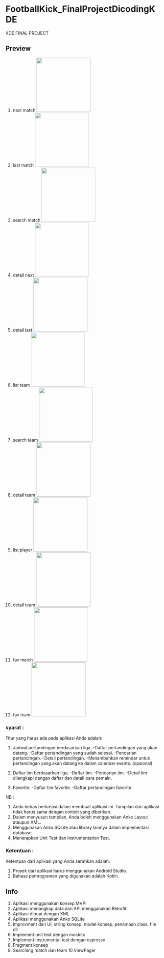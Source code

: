 # FootballKick_FinalProjectDicodingKDE
KDE FINAL PROJECT

## Preview
1. next match
<img src="https://github.com/alzaichsank/FootballKick_FinalProjectDicodingKDE/blob/master/preview/1_next.png" width=176/>&nbsp;
2. last match
<img src="https://github.com/alzaichsank/FootballKick_FinalProjectDicodingKDE/blob/master/preview/2_last.png" width=176/>&nbsp;
3. search match
<img src="https://github.com/alzaichsank/FootballKick_FinalProjectDicodingKDE/blob/master/preview/3_search_match.png" width=176/>&nbsp;
4. detail next
<img src="https://github.com/alzaichsank/FootballKick_FinalProjectDicodingKDE/blob/master/preview/4_detail_next.png" width=176/>&nbsp;
5. detail last
<img src="https://github.com/alzaichsank/FootballKick_FinalProjectDicodingKDE/blob/master/preview/5_detail_last.png" width=176/>&nbsp;
6. list team
<img src="https://github.com/alzaichsank/FootballKick_FinalProjectDicodingKDE/blob/master/preview/6_list_team.png" width=176/>&nbsp;
7. search team
<img src="https://github.com/alzaichsank/FootballKick_FinalProjectDicodingKDE/blob/master/preview/7_seach_team.png" width=176/>&nbsp;
8. detail team
<img src="https://github.com/alzaichsank/FootballKick_FinalProjectDicodingKDE/blob/master/preview/8_detail_team.png" width=176/>&nbsp;
9. list player
<img src="https://github.com/alzaichsank/FootballKick_FinalProjectDicodingKDE/blob/master/preview/9_list_player.png" width=176/>&nbsp;
10. detail team
<img src="https://github.com/alzaichsank/FootballKick_FinalProjectDicodingKDE/blob/master/preview/10_detail_team.png" width=176/>&nbsp;
11. fav match
<img src="https://github.com/alzaichsank/FootballKick_FinalProjectDicodingKDE/blob/master/preview/11_fav_matches.png" width=176/>&nbsp;
12. fav team
<img src="https://github.com/alzaichsank/FootballKick_FinalProjectDicodingKDE/blob/master/preview/12_fav_teams.png" width=176/>&nbsp;


### syarat :
Fitur yang harus ada pada aplikasi Anda adalah:
1. Jadwal pertandingan berdasarkan liga.
 -Daftar pertandingan yang akan datang.
 -Daftar pertandingan yang sudah selesai.
 -Pencarian pertandingan.
 -Detail pertandingan.
 -Menambahkan reminder untuk pertandingan yang akan datang ke dalam calendar events. (opsional)

2. Daftar tim berdasarkan liga.
 -Daftar tim.
 -Pencarian tim.
 -Detail tim dilengkapi dengan daftar dan detail para pemain.

3. Favorite.
 -Daftar tim favorite.
 -Daftar pertandingan favorite.


NB : 
1. Anda bebas berkreasi dalam membuat aplikasi ini. Tampilan dari aplikasi tidak harus sama dengan contoh yang diberikan.
2. Dalam menyusun tampilan, Anda boleh menggunakan Anko Layout ataupun XML.
3. Menggunakan Anko SQLite atau library lainnya dalam implementasi database.
4. Menerapkan Unit Test dan Instrumentation Test.



### Ketentuan :

Ketentuan dari aplikasi yang Anda serahkan adalah:

1. Proyek dari aplikasi harus menggunakan Android Studio.
2. Bahasa pemrograman yang digunakan adalah Kotlin.

## Info ##
1. Aplikasi menggunakan konsep MVPI
2. Aplikasi menangkap data dari API menggunakan Retrofit
3. Aplikasi dibuat dengan XML
4. Aplikasi menggunakan Anko SQLite
5. Improvment dari UI, string konsep, model konsep, penamaan class, file dll
6. Implement unit test dengan mockito 
7. Implement Instrumental test dengan espresso
8. Fragment konsep
9. Searching match dan team
10.ViewPager  
